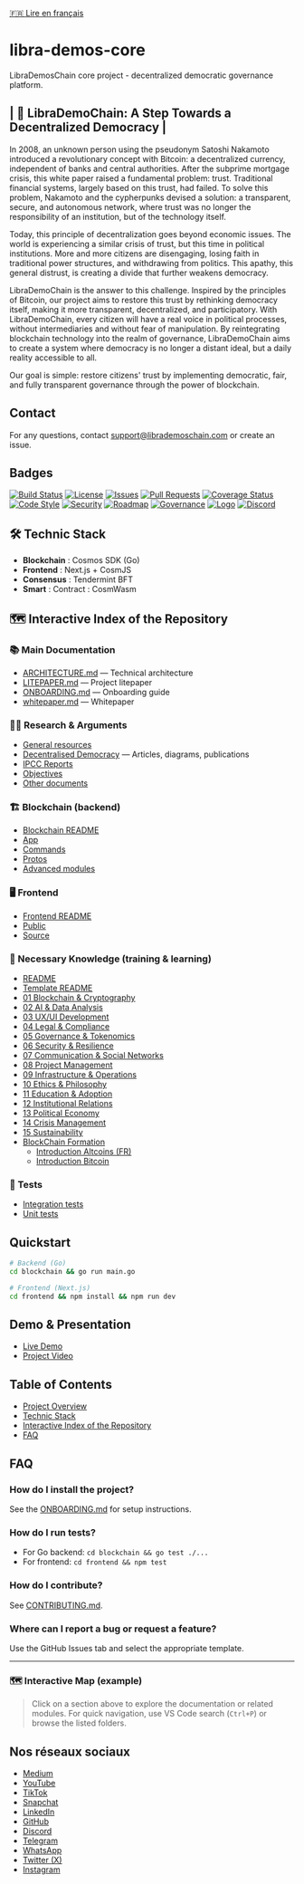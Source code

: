 [🇫🇷 Lire en français](LISEZ_MOI.md)

# libra-demos-core
LibraDemosChain core project - decentralized democratic governance platform.

## | 🧿 LibraDemoChain: A Step Towards a Decentralized Democracy |

In 2008, an unknown person using the pseudonym Satoshi Nakamoto introduced a revolutionary concept with Bitcoin: a decentralized currency, independent of banks and central authorities. After the subprime mortgage crisis, this white paper raised a fundamental problem: trust. Traditional financial systems, largely based on this trust, had failed. To solve this problem, Nakamoto and the cypherpunks devised a solution: a transparent, secure, and autonomous network, where trust was no longer the responsibility of an institution, but of the technology itself.

Today, this principle of decentralization goes beyond economic issues. The world is experiencing a similar crisis of trust, but this time in political institutions. More and more citizens are disengaging, losing faith in traditional power structures, and withdrawing from politics. This apathy, this general distrust, is creating a divide that further weakens democracy.

LibraDemoChain is the answer to this challenge. Inspired by the principles of Bitcoin, our project aims to restore this trust by rethinking democracy itself, making it more transparent, decentralized, and participatory. With LibraDemoChain, every citizen will have a real voice in political processes, without intermediaries and without fear of manipulation. By reintegrating blockchain technology into the realm of governance, LibraDemoChain aims to create a system where democracy is no longer a distant ideal, but a daily reality accessible to all.

Our goal is simple: restore citizens' trust by implementing democratic, fair, and fully transparent governance through the power of blockchain.

## Contact
For any questions, contact support@librademoschain.com or create an issue.

## Badges
[![Build Status](https://github.com/<your-username>/libra-demos-core/actions/workflows/ci.yml/badge.svg)](https://github.com/<your-username>/libra-demos-core/actions)
[![License](https://img.shields.io/github/license/<your-username>/libra-demos-core)](LICENSE)
[![Issues](https://img.shields.io/github/issues/<your-username>/libra-demos-core)](https://github.com/<your-username>/libra-demos-core/issues)
[![Pull Requests](https://img.shields.io/github/issues-pr/<your-username>/libra-demos-core)](https://github.com/<your-username>/libra-demos-core/pulls)
[![Coverage Status](https://img.shields.io/badge/coverage-unknown-lightgrey)](https://github.com/<your-username>/libra-demos-core)
[![Code Style](https://img.shields.io/badge/code%20style-prettier-ff69b4.svg)](https://prettier.io/)
[![Security](https://img.shields.io/badge/security-audit-important)](SECURITY_AUDIT_CHECKLIST.md)
[![Roadmap](https://img.shields.io/badge/roadmap-active-brightgreen)](ROADMAP.md)
[![Governance](https://img.shields.io/badge/governance-open-blue)](GOVERNANCE.md)
[![Logo](docs/logo.png)](docs/logo.png)
[![Discord](https://img.shields.io/discord/121212121212121212?label=Discord&logo=discord&color=5865F2)](https://discord.gg/6QfYVPtm)

<!-- Add a coverage badge if you set up coverage reporting -->

## 🛠 Technic Stack
- **Blockchain** : Cosmos SDK (Go)
- **Frontend** : Next.js + CosmJS
- **Consensus** : Tendermint BFT
- **Smart** : Contract : CosmWasm

## 🗺️ Interactive Index of the Repository

### 📚 Main Documentation

- [ARCHITECTURE.md](docs/ARCHITECTURE.md) — Technical architecture
- [LITEPAPER.md](docs/LITEPAPER.md) — Project litepaper
- [ONBOARDING.md](docs/ONBOARDING.md) — Onboarding guide
- [whitepaper.md](docs/whitepaper.md) — Whitepaper

### 🧑‍🔬 Research & Arguments

- [General resources](docs/research_arguments/Ressources.md)
- [Decentralised Democracy](docs/research_arguments/Decentralised_Democraty/) — Articles, diagrams, publications
- [IPCC Reports](docs/research_arguments/GIEC_Rapports/)
- [Objectives](docs/research_arguments/Objectifs/)
- [Other documents](docs/research_arguments/Others_Documents/)

### 🏗️ Blockchain (backend)

- [Blockchain README](blockchain/README.md)
- [App](blockchain/app/)
- [Commands](blockchain/cmd/)
- [Protos](blockchain/proto/)
- [Advanced modules](blockchain/x/)

### 🖥️ Frontend

- [Frontend README](frontend/README.md)
- [Public](frontend/public/)
- [Source](frontend/src/)

### 🧠 Necessary Knowledge (training & learning)

- [README](NecessaryKnowledge/README.md)
- [Template README](NecessaryKnowledge/Template_REDAME.md)
- [01 Blockchain & Cryptography](NecessaryKnowledge/01_Blockchain_Cryptography/)
- [02 AI & Data Analysis](NecessaryKnowledge/02_AI_DataAnalysis/)
- [03 UX/UI Development](NecessaryKnowledge/03_UX_UI_Development/)
- [04 Legal & Compliance](NecessaryKnowledge/04_Legal_Compliance/)
- [05 Governance & Tokenomics](NecessaryKnowledge/05_Governance_Tokenomics/)
- [06 Security & Resilience](NecessaryKnowledge/06_Security_Resilience/)
- [07 Communication & Social Networks](NecessaryKnowledge/07_Communication_SocialNetworks/)
- [08 Project Management](NecessaryKnowledge/08_Project_Management/)
- [09 Infrastructure & Operations](NecessaryKnowledge/09_Infrastructure_Operations/)
- [10 Ethics & Philosophy](NecessaryKnowledge/10_Ethics_Phylosophy/)
- [11 Education & Adoption](NecessaryKnowledge/11_Education_Adoption/)
- [12 Institutional Relations](NecessaryKnowledge/12_Institutional_Relations/)
- [13 Political Economy](NecessaryKnowledge/13_Political_Economy/)
- [14 Crisis Management](NecessaryKnowledge/14_Crisis_Management/)
- [15 Sustainability](NecessaryKnowledge/15_Sustainability/)
- [BlockChain Formation](NecessaryKnowledge/BlockChain_Formation/)
    - [Introduction Altcoins (FR)](NecessaryKnowledge/BlockChain_Formation/Introduction_AltCoins_FR.html)
    - [Introduction Bitcoin](NecessaryKnowledge/BlockChain_Formation/Introduction_Bitcoin.html)

### 🧪 Tests

- [Integration tests](tests/integration/)
- [Unit tests](tests/unit/)

## Quickstart

```sh
# Backend (Go)
cd blockchain && go run main.go

# Frontend (Next.js)
cd frontend && npm install && npm run dev
```

## Demo & Presentation
- [Live Demo](https://your-demo-url.com) <!-- Replace with your deployed URL -->
- [Project Video](https://your-video-url.com) <!-- Replace with your video link -->

## Table of Contents
- [Project Overview](#-librademochain-a-step-towards-a-decentralized-democracy)
- [Technic Stack](#-technic-stack)
- [Interactive Index of the Repository](#-interactive-index-of-the-repository)
- [FAQ](#faq)

## FAQ

### How do I install the project?
See the [ONBOARDING.md](docs/ONBOARDING.md) for setup instructions.

### How do I run tests?
- For Go backend: `cd blockchain && go test ./...`
- For frontend: `cd frontend && npm test`

### How do I contribute?
See [CONTRIBUTING.md](CONTRIBUTING.md).

### Where can I report a bug or request a feature?
Use the GitHub Issues tab and select the appropriate template.

---

### 🗺️ Interactive Map (example)

> Click on a section above to explore the documentation or related modules.
> For quick navigation, use VS Code search (`Ctrl+P`) or browse the listed folders.

## Nos réseaux sociaux

- [Medium](https://medium.com/@LibraDemosChain)
- [YouTube](https://www.youtube.com/@LibraDemosChain)
- [TikTok](https://www.tiktok.com/@librademoschain.l)
- [Snapchat](https://www.snapchat.com/add/librademoschain)
- [LinkedIn](https://www.linkedin.com/company/LibraDemos)
- [GitHub](https://github.com/LibraDemosChain)
- [Discord](https://discord.gg/6QfYVPtm)
- [Telegram](https://t.me/+PaesMzbS0xIzYWM0)
- [WhatsApp](https://chat.whatsapp.com/G9CPYwVlEn44rY7ZjNUjDs)
- [Twitter (X)](https://twitter.com/LibraDemosChain)
- [Instagram](https://www.instagram.com/librademoschain?igsh=dW5ibWZ3Zzg5ZjFy&utm_source=qr)
